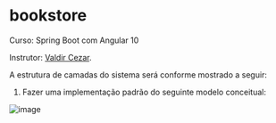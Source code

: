 # bookstore
Curso: Spring Boot com Angular 10

Instrutor: [Valdir Cezar](https://github.com/ValdirCezar/).

A estrutura de camadas do sistema será conforme mostrado a seguir:


1) Fazer uma implementação padrão do seguinte modelo conceitual:

![image](https://user-images.githubusercontent.com/11077068/193416087-4d2c6bf3-dc61-43af-ba52-486c6a1bab65.png)

